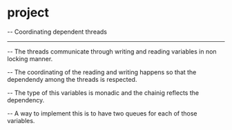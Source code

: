 # project

-- Coordinating dependent threads
-- ------------------------------

-- The threads communicate through writing and reading variables in non locking manner.

-- The coordinating of the reading and writing happens so that the dependendy among the threads is respected.

-- The type of this variables is monadic and the chainig reflects the dependency.

-- A way to implement this is to have two queues for each of those variables.

